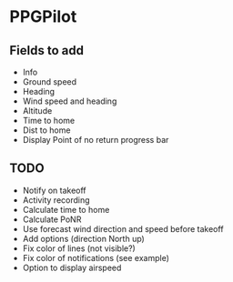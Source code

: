 # PPGPilot

## Fields to add

- Info
- Ground speed
- Heading
- Wind speed and heading
- Altitude
- Time to home
- Dist to home
- Display Point of no return progress bar
 
## TODO

- Notify on takeoff
- Activity recording
- Calculate time to home
- Calculate PoNR
- Use forecast wind direction and speed before takeoff
- Add options (direction North up)
- Fix color of lines (not visible?)
- Fix color of notifications (see example)
- Option to display airspeed